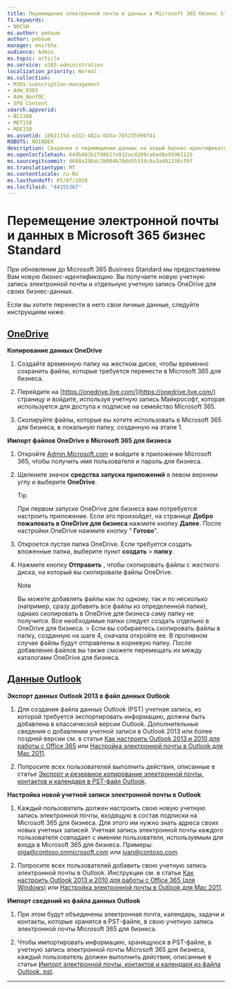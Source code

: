 ```yaml
---
title: Перемещение электронной почты и данных в Microsoft 365 бизнес Standard
f1.keywords:
- NOCSH
ms.author: pebaum
author: pebaum
manager: mnirkhe
audience: Admin
ms.topic: article
ms.service: o365-administration
localization_priority: Normal
ms.collection:
- M365-subscription-management
- Adm_O365
- Adm_NonTOC
- SPO_Content
search.appverid:
- BCS160
- MET150
- MOE150
ms.assetid: 1062115d-e312-482a-bb5a-765235990f41
ROBOTS: NOINDEX
description: Сведения о перемещении данных на новый бизнес-идентификатор.
ms.openlocfilehash: 64db403b27d661fe812acd209ca6ed8e95961125
ms.sourcegitcommit: d688a296dc2b094b70da55334c9a3ad91236cf6f
ms.translationtype: MT
ms.contentlocale: ru-RU
ms.lasthandoff: 05/07/2020
ms.locfileid: "44155367"
---
```

# <a name="move-email-and-data-to-microsoft-365-business-standard"></a>Перемещение электронной почты и данных в Microsoft 365 бизнес Standard

При обновлении до Microsoft 365 Business Standard мы предоставляем Вам новую *бизнес-идентификацию*. Вы получаете новую учетную запись электронной почты и отдельную учетную запись OneDrive для своих бизнес-данных. 
  
Если вы хотите перенести в него свои личные данные, следуйте инструкциям ниже.
  
## <a name="onedrive"></a>[OneDrive](#tab/OneDrive)
  
 **Копирование данных OneDrive**
1. Создайте временную папку на жестком диске, чтобы временно сохранить файлы, которые требуется перенести в Microsoft 365 для бизнеса.
    
2. Перейдите на [https://onedrive.live.com/](https://onedrive.live.com/) страницу и войдите, используя учетную запись Майкрософт, которая используется для доступа к подписке на семейство Microsoft 365. 
    
3. Скопируйте файлы, которые вы хотите использовать в Microsoft 365 для бизнеса, в локальную папку, созданную на этапе 1.
    
 **Импорт файлов OneDrive в Microsoft 365 для бизнеса**
1. Откройте [Admin.Microsoft.com](https://go.microsoft.com/fwlink/?LinkId=816877) и войдите в приложение Microsoft 365, чтобы получить имя пользователя и пароль для бизнеса. 
    
2. Щелкните значок **средства запуска приложений** в левом верхнем углу и выберите **OneDrive**.
  
    > [!TIP]
    > При первом запуске OneDrive для бизнеса вам потребуется настроить приложение. Если это произойдет, на странице **Добро пожаловать в OneDrive для бизнеса** нажмите кнопку **Далее**. После настройки OneDrive нажмите кнопку " **Готово**". 
  
3. Откроется пустая папка OneDrive. Если требуется создать вложенные папки, выберите пункт **создать** \> **папку**.

4. Нажмите кнопку **Отправить** , чтобы скопировать файлы с жесткого диска, на который вы скопировали файлы OneDrive. 
  
    > [!NOTE]
    >  Вы можете добавлять файлы как по одному, так и по несколько (например, сразу добавить все файлы из определенной папки), однако скопировать в OneDrive для бизнеса саму папку не получится. Все необходимые папки следует создать отдельно в OneDrive для бизнеса. >  Если вы собираетесь скопировать файлы в папку, созданную на шаге 4, сначала откройте ее. В противном случае файлы будут отправлены в корневую папку. После добавления файлов вы также сможете перемещать их между каталогами OneDrive для бизнеса. 
  
## <a name="outlookemail"></a>[Данные Outlook](#tab/Outlook)
  
 **Экспорт данных Outlook 2013 в файл данных Outlook**
1. Для создания файла данных Outlook (PST) учетная запись, из которой требуется экспортировать информацию, должна быть добавлена в классической версии Outlook. Дополнительные сведения о добавлении учетной записи в Outlook 2013 или более поздней версии см. в статье [Как настроить Outlook 2013 и 2010 для работы c Office 365](https://support.office.com/article/6e27792a-9267-4aa4-8bb6-c84ef146101b.aspx) или [Настройка электронной почты в Outlook для Mac 2011](https://support.microsoft.com/en-us/office/set-up-email-in-mac-os-x-mail-de372dc4-9648-4044-a76c-e8a60e178d54).
    
2. Попросите всех пользователей выполнить действия, описанные в статье [Экспорт и резервное копирование электронной почты, контактов и календаря в PST-файл Outlook](https://support.office.com/article/14252b52-3075-4e9b-be4e-ff9ef1068f91.aspx).
    
 **Настройка новой учетной записи электронной почты в Outlook**
1. Каждый пользователь должен настроить свою новую учетную запись электронной почты, входящую в состав подписки на Microsoft 365 для бизнеса. Для этого им нужно знать адреса своих новых учетных записей. Учетная запись электронной почты каждого пользователя совпадает с именем пользователя, используемым для входа в Microsoft 365 для бизнеса. Примеры: olga@contoso.onmicrosoft.com или ivan@contoso.com.
    
2. Попросите всех пользователей добавить свою учетную запись электронной почты в Outlook. Инструкции см. в статье [Как настроить Outlook 2013 и 2010 для работы c Office 365 (для Windows)](https://support.office.com/article/6e27792a-9267-4aa4-8bb6-c84ef146101b.aspx) или [Настройка электронной почты в Outlook для Mac 2011](https://support.microsoft.com/en-us/office/set-up-email-in-mac-os-x-mail-de372dc4-9648-4044-a76c-e8a60e178d54).
    
 **Импорт сведений из файла данных Outlook**
1. При этом будут объединены электронная почта, календарь, задачи и контакты, которые хранятся в PST-файле, в свою учетную запись электронной почты Microsoft 365 для бизнеса.
    
2. Чтобы импортировать информацию, хранящуюся в PST-файле, в учетную запись электронной почты Microsoft 365 для бизнеса, каждый пользователь должен выполнить действия, описанные в статье [Импорт электронной почты, контактов и календаря из файла Outlook. pst](https://support.office.com/article/431a8e9a-f99f-4d5f-ae48-ded54b3440ac.aspx).
    
---

